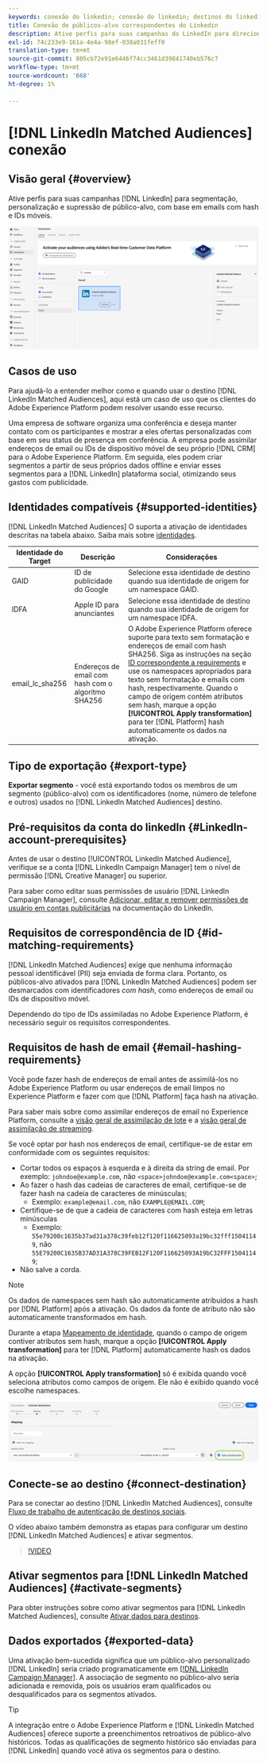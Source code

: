 ```yaml
---
keywords: conexão do linkedin; conexão do linkedin; destinos do linkedin; linkedin;
title: Conexão de públicos-alvo correspondentes do Linkedin
description: Ative perfis para suas campanhas do LinkedIn para direcionamento de público-alvo, personalização e supressão, com base em emails com hash.
exl-id: 74c233e9-161a-4e4a-98ef-038a031feff0
translation-type: tm+mt
source-git-commit: 805cb72e91e6446f74cc3461d39841740eb576c7
workflow-type: tm+mt
source-wordcount: '668'
ht-degree: 1%

---
```


# [!DNL LinkedIn Matched Audiences] conexão

## Visão geral {#overview}

Ative perfis para suas campanhas [!DNL LinkedIn] para segmentação, personalização e supressão de público-alvo, com base em emails com hash e IDs móveis.

![Destino do linkedIn na interface do usuário do Adobe Experience Platform](../../assets/catalog/social/linkedin/catalog.png)

## Casos de uso

Para ajudá-lo a entender melhor como e quando usar o destino [!DNL LinkedIn Matched Audiences], aqui está um caso de uso que os clientes do Adobe Experience Platform podem resolver usando esse recurso.

Uma empresa de software organiza uma conferência e deseja manter contato com os participantes e mostrar a eles ofertas personalizadas com base em seu status de presença em conferência. A empresa pode assimilar endereços de email ou IDs de dispositivo móvel de seu próprio [!DNL CRM] para o Adobe Experience Platform. Em seguida, eles podem criar segmentos a partir de seus próprios dados offline e enviar esses segmentos para a [!DNL LinkedIn] plataforma social, otimizando seus gastos com publicidade.

## Identidades compatíveis {#supported-identities}

[!DNL LinkedIn Matched Audiences] O suporta a ativação de identidades descritas na tabela abaixo. Saiba mais sobre [identidades](/help/identity-service/namespaces.md).

| Identidade do Target | Descrição | Considerações |
|---|---|---|
| GAID | ID de publicidade do Google | Selecione essa identidade de destino quando sua identidade de origem for um namespace GAID. |
| IDFA | Apple ID para anunciantes | Selecione essa identidade de destino quando sua identidade de origem for um namespace IDFA. |
| email_lc_sha256 | Endereços de email com hash com o algoritmo SHA256 | O Adobe Experience Platform oferece suporte para texto sem formatação e endereços de email com hash SHA256. Siga as instruções na seção [ID correspondente a requirements](#id-matching-requirements-id-matching-requirements) e use os namespaces apropriados para texto sem formatação e emails com hash, respectivamente. Quando o campo de origem contém atributos sem hash, marque a opção **[!UICONTROL Apply transformation]** para ter [!DNL Platform] hash automaticamente os dados na ativação. |


## Tipo de exportação {#export-type}

**Exportar segmento**  - você está exportando todos os membros de um segmento (público-alvo) com os identificadores (nome, número de telefone e outros) usados no  [!DNL LinkedIn Matched Audiences] destino.

## Pré-requisitos da conta do linkedIn {#LinkedIn-account-prerequisites}

Antes de usar o destino [!UICONTROL LinkedIn Matched Audience], verifique se a conta [!DNL LinkedIn Campaign Manager] tem o nível de permissão [!DNL Creative Manager] ou superior.

Para saber como editar suas permissões de usuário [!DNL LinkedIn Campaign Manager], consulte [Adicionar, editar e remover permissões de usuário em contas publicitárias](https://www.linkedin.com/help/lms/answer/5753) na documentação do LinkedIn.

## Requisitos de correspondência de ID {#id-matching-requirements}

[!DNL LinkedIn Matched Audiences] exige que nenhuma informação pessoal identificável (PII) seja enviada de forma clara. Portanto, os públicos-alvo ativados para [!DNL LinkedIn Matched Audiences] podem ser desmarcados com identificadores *com hash*, como endereços de email ou IDs de dispositivo móvel.

Dependendo do tipo de IDs assimiladas no Adobe Experience Platform, é necessário seguir os requisitos correspondentes.

## Requisitos de hash de email {#email-hashing-requirements}

Você pode fazer hash de endereços de email antes de assimilá-los no Adobe Experience Platform ou usar endereços de email limpos no Experience Platform e fazer com que [!DNL Platform] faça hash na ativação.

Para saber mais sobre como assimilar endereços de email no Experience Platform, consulte a [visão geral de assimilação de lote](/help/ingestion/batch-ingestion/overview.md) e a [visão geral de assimilação de streaming](/help/ingestion/streaming-ingestion/overview.md).

Se você optar por hash nos endereços de email, certifique-se de estar em conformidade com os seguintes requisitos:

- Cortar todos os espaços à esquerda e à direita da string de email. Por exemplo: `johndoe@example.com`, não `<space>johndoe@example.com<space>`;
- Ao fazer o hash das cadeias de caracteres de email, certifique-se de fazer hash na cadeia de caracteres de minúsculas;
   - Exemplo: `example@email.com`, não `EXAMPLE@EMAIL.COM`;
- Certifique-se de que a cadeia de caracteres com hash esteja em letras minúsculas
   - Exemplo: `55e79200c1635b37ad31a378c39feb12f120f116625093a19bc32fff15041149`, não `55E79200C1635B37AD31A378C39FEB12F120F116625093A19bC32FFF15041149`;
- Não salve a corda.

>[!NOTE]
>
>Os dados de namespaces sem hash são automaticamente atribuídos a hash por [!DNL Platform] após a ativação.
> Os dados da fonte de atributo não são automaticamente transformados em hash.
> 
> Durante a etapa [Mapeamento de identidade](../../ui/activate-destinations.md#identity-mapping), quando o campo de origem contiver atributos sem hash, marque a opção **[!UICONTROL Apply transformation]** para ter [!DNL Platform] automaticamente hash os dados na ativação.
> 
> A opção **[!UICONTROL Apply transformation]** só é exibida quando você seleciona atributos como campos de origem. Ele não é exibido quando você escolhe namespaces.

![Transformação de mapeamento de identidade](../../assets/ui/activate-destinations/identity-mapping-transformation.png)

## Conecte-se ao destino {#connect-destination}

Para se conectar ao destino [!DNL LinkedIn Matched Audiences], consulte [Fluxo de trabalho de autenticação de destinos sociais](./workflow.md).

O vídeo abaixo também demonstra as etapas para configurar um destino [!DNL LinkedIn Matched Audiences] e ativar segmentos.

>[!VIDEO](https://video.tv.adobe.com/v/332599/?quality=12&learn=on&captions=eng)

## Ativar segmentos para [!DNL LinkedIn Matched Audiences] {#activate-segments}

Para obter instruções sobre como ativar segmentos para [!DNL LinkedIn Matched Audiences], consulte [Ativar dados para destinos](../../ui/activate-destinations.md).

## Dados exportados {#exported-data}

Uma ativação bem-sucedida significa que um público-alvo personalizado [!DNL LinkedIn] seria criado programaticamente em [[!DNL LinkedIn Campaign Manager]](https://www.linkedin.com/campaignmanager/login). A associação de segmento no público-alvo seria adicionada e removida, pois os usuários eram qualificados ou desqualificados para os segmentos ativados.

>[!TIP]
>
>A integração entre o Adobe Experience Platform e [!DNL LinkedIn Matched Audiences] oferece suporte a preenchimentos retroativos de público-alvo históricos. Todas as qualificações de segmento histórico são enviadas para [!DNL LinkedIn] quando você ativa os segmentos para o destino.
